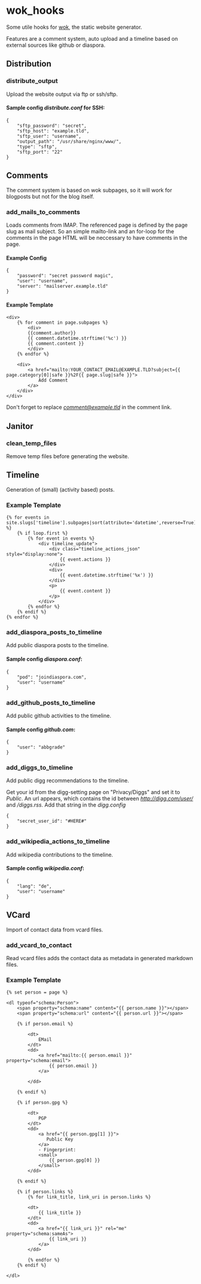 # wok_hooks

Some utile hooks for [wok](https://github.com/mythmon/wok), the static website generator.

Features are a comment system, auto upload and a timeline based on external sources like github or diaspora.

## Distribution

### distribute_output

Upload the website output via ftp or ssh/sftp.

#### Sample config *distribute.conf* for SSH:

	{
		"sftp_password": "secret", 
		"sftp_host": "example.tld", 
		"sftp_user": "username", 
		"output_path": "/usr/share/nginx/www/", 
		"type": "sftp", 
		"sftp_port": "22"
	}

## Comments

The comment system is based on wok subpages, so it will work for blogposts but not for the blog itself.

### add_mails_to_comments

Loads comments from IMAP.
The referenced page is defined by the page slug as mail subject.
So an simple mailto-link and an for-loop for the comments in the page HTML will be neccessary to have comments in the page.

#### Example Config

    {
        "password": "secret password magic", 
        "user": "username", 
        "server": "mailserver.example.tld"
    }

#### Example Template

    <div>
        {% for comment in page.subpages %}
            <div>
            {{comment.author}}
            {{ comment.datetime.strftime('%c') }}
            {{ comment.content }}
            </div>
        {% endfor %}

        <div>
            <a href="mailto:YOUR_CONTACT_EMAIL@EXAMPLE.TLD?subject={{ page.category[0]|safe }}%2F{{ page.slug|safe }}">
                Add Comment
            </a>
        </div>
    </div>
    
Don't forget to replace *comment@example.tld* in the comment link.

## Janitor

### clean_temp_files

Remove temp files before generating the website.

## Timeline

Generation of (small) (activity based) posts.

### Example Template

    {% for events in site.slugs['timeline'].subpages|sort(attribute='datetime',reverse=True)|batch(10) %}
        {% if loop.first %}
            {% for event in events %}
                <div timeline_update">
                    <div class="timeline_actions_json" style="display:none">
                        {{ event.actions }}
                    </div>
                    <div>
                        {{ event.datetime.strftime('%x') }}
                    </div>
                    <p>
                        {{ event.content }}
                    </p>
                </div>
            {% endfor %}
        {% endif %}
    {% endfor %}

### add_diaspora_posts_to_timeline

Add public diaspora posts to the timeline.

#### Sample config *diaspora.conf*:

	{
		"pod": "joindiaspora.com", 
		"user": "username"
	}

### add_github_posts_to_timeline

Add public github activities to the timeline.

#### Sample config *github.com*:
	
	{
		"user": "abbgrade"
	}

### add_diggs_to_timeline

Add public digg recommendations to the timeline.

Get your id from the digg-setting page on "Privacy/Diggs" and set it to *Public*.
An url appears, which contains the id between *http://digg.com/user/* and */diggs.rss*.
Add that string in the *digg.config*

	{
		"secret_user_id": "#HERE#"
	}

### add_wikipedia_actions_to_timeline

 Add wikipedia contributions to the timeline.

#### Sample config *wikipedia.conf*:

    {
        "lang": "de",
        "user": "username"
    }

## VCard

Import of contact data from vcard files.

### add_vcard_to_contact

Read vcard files adds the contact data as metadata in generated markdown files.

### Example Template
    
    {% set person = page %}
    
    <dl typeof="schema:Person">
        <span property="schema:name" content="{{ person.name }}"></span>
        <span property="schema:url" content="{{ person.url }}"></span>
    
        {% if person.email %}
    
            <dt>
                EMail
            </dt>
            <dd>
                <a href="mailto:{{ person.email }}" property="schema:email">
                    {{ person.email }}
                </a>
    
            </dd>
    
        {% endif %}
    
        {% if person.gpg %}
    
            <dt>
                PGP
            </dt>
            <dd>
                <a href="{{ person.gpg[1] }}">
                   Public Key
                </a>
                - Fingerprint:
                <small>
                    {{ person.gpg[0] }}
                </small>
            </dd>
    
        {% endif %}
    
        {% if person.links %}
            {% for link_title, link_uri in person.links %}
    
            <dt>
                {{ link_title }}
            </dt>
            <dd>
                <a href="{{ link_uri }}" rel="me" property="schema:sameAs">
                    {{ link_uri }}
                </a>
            </dd>
    
            {% endfor %}
        {% endif %}
    
    </dl>
